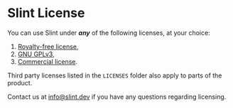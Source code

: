 <!-- Copyright © SixtyFPS GmbH <info@slint.dev> ; SPDX-License-Identifier: GPL-3.0-only OR LicenseRef-Slint-Royalty-free OR LicenseRef-Slint-commercial -->

# Slint License

You can use Slint under ***any*** of the following licenses, at your choice:

1. [Royalty-free license](LICENSES/LicenseRef-Slint-Royalty-free.md),
2. [GNU GPLv3](LICENSES/GPL-3.0-only.txt),
3. [Commercial license](LICENSES/LicenseRef-Slint-commercial.md).

Third party licenses listed in the `LICENSES` folder also apply to parts of the product.

Contact us at [info@slint.dev](mailto:info@slint.dev) if you have any questions regarding licensing.
